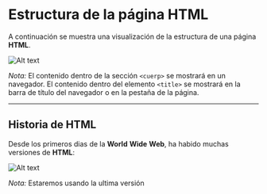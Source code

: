 # Estructura de la página HTML
A continuación se muestra una visualización de la estructura de una página __HTML__.

![Alt text](image.png)

_Nota:_ El contenido dentro de la sección `<cuerp>` se mostrará en un navegador. El contenido dentro del elemento `<title>` se mostrará en la barra de título del navegador o en la pestaña de la página.

***
## Historia de HTML
Desde los  primeros dias de la __World__ __Wide__ __Web__, ha habido muchas versiones de __HTML__:

![Alt text](image-1.png)

_Nota:_ Estaremos usando la ultima versión 